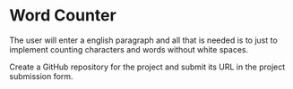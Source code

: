 # Word Counter
The user will enter a english paragraph and all that is needed is to just to implement counting characters and words without white spaces.

Create a GitHub repository for the project and submit its URL in the project submission form.